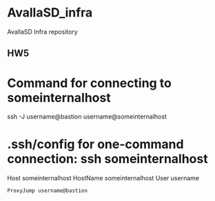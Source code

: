 # AvallaSD_infra
AvallaSD Infra repository

## HW5 
# Command for connecting to someinternalhost
ssh -J username@bastion username@someinternalhost

# .ssh/config for one-command connection: ssh someinternalhost
Host someinternalhost
    HostName someinternalhost
    User username

    ProxyJump username@bastion
